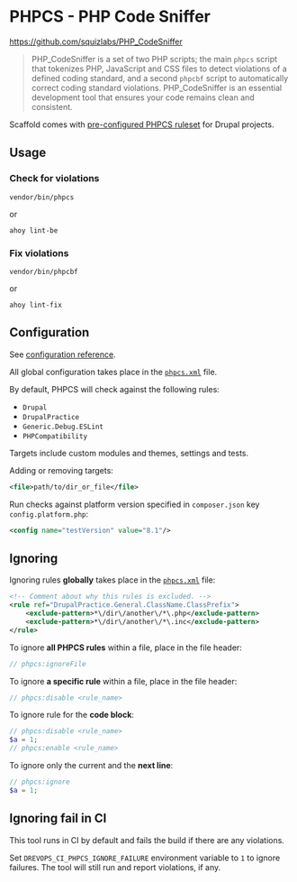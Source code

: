 # PHPCS - PHP Code Sniffer

https://github.com/squizlabs/PHP_CodeSniffer

> PHP_CodeSniffer is a set of two PHP scripts; the main `phpcs` script that
> tokenizes PHP, JavaScript and CSS files to detect violations of a defined coding
> standard, and a second `phpcbf` script to automatically correct coding standard
> violations. PHP_CodeSniffer is an essential development tool that ensures your
> code remains clean and consistent.

Scaffold comes with [pre-configured PHPCS ruleset](../../../../phpcs.xml) for Drupal projects.

## Usage

### Check for violations

```shell
vendor/bin/phpcs
```
or
```shell
ahoy lint-be
```

### Fix violations

```shell
vendor/bin/phpcbf
```
or
```shell
ahoy lint-fix
```

## Configuration

See [configuration reference](https://github.com/squizlabs/PHP_CodeSniffer/wiki/Configuration-Options).

All global configuration takes place in the [`phpcs.xml`](../../../../phpcs.xml) file.

By default, PHPCS will check against the following rules:

- `Drupal`
- `DrupalPractice`
- `Generic.Debug.ESLint`
- `PHPCompatibility`

Targets include custom modules and themes, settings and tests.

Adding or removing targets:
```xml
<file>path/to/dir_or_file</file>
```

Run checks against platform version specified in `composer.json` key `config.platform.php`:
```xml
<config name="testVersion" value="8.1"/>
```

## Ignoring

Ignoring rules **globally** takes place in the [`phpcs.xml`](../../../../phpcs.xml) file:
```xml
<!-- Comment about why this rules is excluded. -->
<rule ref="DrupalPractice.General.ClassName.ClassPrefix">
    <exclude-pattern>*\/dir\/another\/*\.php</exclude-pattern>
    <exclude-pattern>*\/dir\/another\/*\.inc</exclude-pattern>
</rule>
```

To ignore **all PHPCS rules** within a file, place in the file header:
```php
// phpcs:ignoreFile
```

To ignore **a specific rule** within a file, place in the file header:
```php
// phpcs:disable <rule_name>
```

To ignore rule for the **code block**:
```php
// phpcs:disable <rule_name>
$a = 1;
// phpcs:enable <rule_name>
```

To ignore only the current and the **next line**:
```php
// phpcs:ignore
$a = 1;
```

## Ignoring fail in CI

This tool runs in CI by default and fails the build if there are any violations.

Set `DREVOPS_CI_PHPCS_IGNORE_FAILURE` environment variable to `1` to ignore
failures. The tool will still run and report violations, if any.
